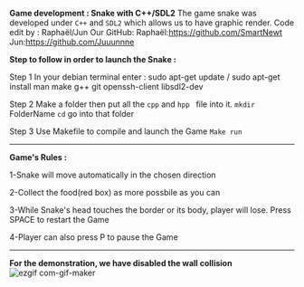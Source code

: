 **Game development : Snake with C++/SDL2**
The game snake was developed under ```C++``` and ```SDL2``` which allows us to have graphic render.
Code edit by : Raphaël/Jun
Our GitHub:
Raphaël:https://github.com/SmartNewt
Jun:https://github.com/Juuunnne

**Step to follow in order to launch the Snake :**

Step 1
In your debian terminal enter : sudo apt-get update / sudo apt-get install man make g++ git openssh-client libsdl2-dev

Step 2
Make a folder then put all the ```cpp``` and ```hpp ``` file into it.
```mkdir``` FolderName    ```cd``` go into that folder

Step 3
Use Makefile to compile and launch the Game
```Make run``` 



-----------------------------------------------------------------------------------------------------------------------------------------------------------------------------------

**Game's Rules :**

1-Snake will move automatically in the chosen direction 

2-Collect the food(red box) as more possbile as you can 

3-While Snake's head touches the border or its body, player will lose. Press SPACE to restart the Game

4-Player can also press P to pause the Game 

-----------------------------------------------------------------------------------------------------------------------------------------------------------------------------------

**For the demonstration, we have disabled the wall collision**
![ezgif com-gif-maker](https://user-images.githubusercontent.com/92313152/153208241-aa427cad-f1c9-4538-b493-bf48ea8c0971.gif)


